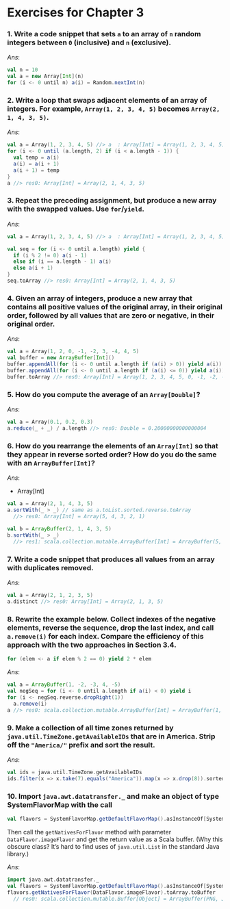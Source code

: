 Exercises for Chapter 3
=======================

### 1. Write a code snippet that sets `a` to an array of `n` random integers between `0` (inclusive) and `n` (exclusive).

_Ans_:

```scala
val n = 10
val a = new Array[Int](n)
for (i <- 0 until n) a(i) = Random.nextInt(n)
```

### 2. Write a loop that swaps adjacent elements of an array of integers. For example, `Array(1, 2, 3, 4, 5)` becomes `Array(2, 1, 4, 3, 5)`.

_Ans_:

```scala
val a = Array(1, 2, 3, 4, 5) //> a  : Array[Int] = Array(1, 2, 3, 4, 5)
for (i <- 0 until (a.length, 2) if (i < a.length - 1)) {
  val temp = a(i)
  a(i) = a(i + 1)
  a(i + 1) = temp
}
a //> res0: Array[Int] = Array(2, 1, 4, 3, 5)
```

### 3. Repeat the preceding assignment, but produce a new array with the swapped values. Use `for`/`yield`.

_Ans_:

```scala
val a = Array(1, 2, 3, 4, 5) //> a  : Array[Int] = Array(1, 2, 3, 4, 5)

val seq = for (i <- 0 until a.length) yield {
  if (i % 2 != 0) a(i - 1)
  else if (i == a.length - 1) a(i)
  else a(i + 1)
}
seq.toArray //> res0: Array[Int] = Array(2, 1, 4, 3, 5)
```

### 4. Given an array of integers, produce a new array that contains all positive values of the original array, in their original order, followed by all values that are zero or negative, in their original order.

_Ans_:

```scala
val a = Array(1, 2, 0, -1, -2, 3, -4, 4, 5)
val buffer = new ArrayBuffer[Int]()
buffer.appendAll(for (i <- 0 until a.length if (a(i) > 0)) yield a(i))
buffer.appendAll(for (i <- 0 until a.length if (a(i) <= 0)) yield a(i))
buffer.toArray //> res0: Array[Int] = Array(1, 2, 3, 4, 5, 0, -1, -2, -4)
```

### 5. How do you compute the average of an `Array[Double]`?

_Ans_:

```scala
val a = Array(0.1, 0.2, 0.3)
a.reduce(_ + _) / a.length //> res0: Double = 0.20000000000000004
```

### 6. How do you rearrange the elements of an `Array[Int]` so that they appear in reverse sorted order? How do you do the same with an `ArrayBuffer[Int]`?

_Ans_:

* Array[Int]

```scala
val a = Array(2, 1, 4, 3, 5)
a.sortWith(_ > _) // same as a.toList.sorted.reverse.toArray
  //> res0: Array[Int] = Array(5, 4, 3, 2, 1)
  
val b = ArrayBuffer(2, 1, 4, 3, 5)
b.sortWith(_ > _)
  //> res1: scala.collection.mutable.ArrayBuffer[Int] = ArrayBuffer(5, 4, 3, 2, 1)
```

### 7. Write a code snippet that produces all values from an array with duplicates removed.

_Ans_:

```scala
val a = Array(2, 1, 2, 3, 5)
a.distinct //> res0: Array[Int] = Array(2, 1, 3, 5)
```

### 8. Rewrite the example below. Collect indexes of the negative elements, reverse the sequence, drop the last index, and call `a.remove(i)` for each index. Compare the efficiency of this approach with the two approaches in Section 3.4.

```scala
for (elem <- a if elem % 2 == 0) yield 2 * elem
```

_Ans_: 

```scala
val a = ArrayBuffer(1, -2, -3, 4, -5)
val negSeq = for (i <- 0 until a.length if a(i) < 0) yield i
for (i <- negSeq.reverse.dropRight(1))
  a.remove(i)
a //> res0: scala.collection.mutable.ArrayBuffer[Int] = ArrayBuffer(1, -2, 4)
```

### 9. Make a collection of all time zones returned by `java.util.TimeZone.getAvailableIDs` that are in America. Strip off the `"America/"` prefix and sort the result.

_Ans_:

```scala
val ids = java.util.TimeZone.getAvailableIDs
ids.filter(x => x.take(7).equals("America")).map(x => x.drop(8)).sorted
```

### 10. Import `java.awt.datatransfer._` and make an object of type SystemFlavorMap with the call

```scala
val flavors = SystemFlavorMap.getDefaultFlavorMap().asInstanceOf[SystemFlavorMap]
```

Then call the `getNativesForFlavor` method with parameter `DataFlavor.imageFlavor` and get the return value as a Scala buffer. (Why this obscure class? It’s hard to find uses of `java.util.List` in the standard Java library.)

_Ans_:

```scala
import java.awt.datatransfer._
val flavors = SystemFlavorMap.getDefaultFlavorMap().asInstanceOf[SystemFlavorMap]
flavors.getNativesForFlavor(DataFlavor.imageFlavor).toArray.toBuffer
  // res0: scala.collection.mutable.Buffer[Object] = ArrayBuffer(PNG, JFIF, DIB, ENHMETAFILE, METAFILEPICT)
```

